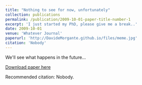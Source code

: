 ```yaml
---
title: "Nothing to see for now, unfortunately"
collection: publications
permalink: /publication/2009-10-01-paper-title-number-1
excerpt: 'I just started my PhD, please give me a break..'
date: 2009-10-01
venue: 'Whatever Journal'
paperurl: 'http://DavideMorgante.github.io/files/meme.jpg'
citation: 'Nobody'
---
```

We'll see what happens in the future...

[Download paper here](http://DavideMorgante.github.io/files/meme.jpg)

Recommended citation: Nobody.
